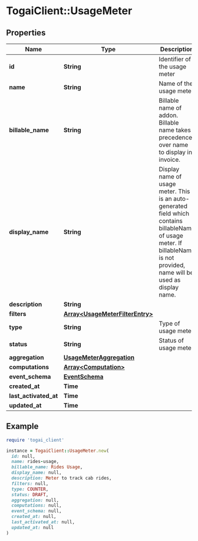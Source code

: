 # TogaiClient::UsageMeter

## Properties

| Name | Type | Description | Notes |
| ---- | ---- | ----------- | ----- |
| **id** | **String** | Identifier of the usage meter |  |
| **name** | **String** | Name of the usage meter |  |
| **billable_name** | **String** | Billable name of addon. Billable name takes precedence over name to display in invoice. | [optional] |
| **display_name** | **String** | Display name of usage meter. This is an auto-generated field which contains billableName of usage meter. If billableName is not provided, name will be used as display name.  |  |
| **description** | **String** |  | [optional] |
| **filters** | [**Array&lt;UsageMeterFilterEntry&gt;**](UsageMeterFilterEntry.md) |  | [optional] |
| **type** | **String** | Type of usage meter |  |
| **status** | **String** | Status of usage meter | [optional] |
| **aggregation** | [**UsageMeterAggregation**](UsageMeterAggregation.md) |  |  |
| **computations** | [**Array&lt;Computation&gt;**](Computation.md) |  | [optional] |
| **event_schema** | [**EventSchema**](EventSchema.md) |  | [optional] |
| **created_at** | **Time** |  | [optional] |
| **last_activated_at** | **Time** |  | [optional] |
| **updated_at** | **Time** |  | [optional] |

## Example

```ruby
require 'togai_client'

instance = TogaiClient::UsageMeter.new(
  id: null,
  name: rides-usage,
  billable_name: Rides Usage,
  display_name: null,
  description: Meter to track cab rides,
  filters: null,
  type: COUNTER,
  status: DRAFT,
  aggregation: null,
  computations: null,
  event_schema: null,
  created_at: null,
  last_activated_at: null,
  updated_at: null
)
```

